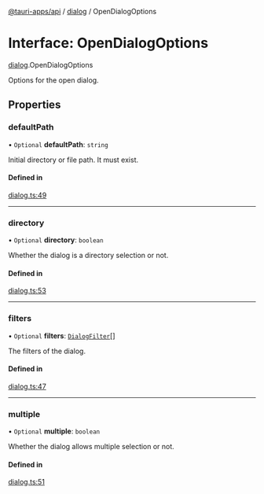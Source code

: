 [@tauri-apps/api](../index.md) / [dialog](../modules/dialog.md) / OpenDialogOptions

# Interface: OpenDialogOptions

[dialog](../modules/dialog.md).OpenDialogOptions

Options for the open dialog.

## Properties

### defaultPath

• `Optional` **defaultPath**: `string`

Initial directory or file path. It must exist.

#### Defined in

[dialog.ts:49](https://github.com/tauri-apps/tauri/blob/52723ee8/tooling/api/src/dialog.ts#L49)

___

### directory

• `Optional` **directory**: `boolean`

Whether the dialog is a directory selection or not.

#### Defined in

[dialog.ts:53](https://github.com/tauri-apps/tauri/blob/52723ee8/tooling/api/src/dialog.ts#L53)

___

### filters

• `Optional` **filters**: [`DialogFilter`](dialog.DialogFilter.md)[]

The filters of the dialog.

#### Defined in

[dialog.ts:47](https://github.com/tauri-apps/tauri/blob/52723ee8/tooling/api/src/dialog.ts#L47)

___

### multiple

• `Optional` **multiple**: `boolean`

Whether the dialog allows multiple selection or not.

#### Defined in

[dialog.ts:51](https://github.com/tauri-apps/tauri/blob/52723ee8/tooling/api/src/dialog.ts#L51)
